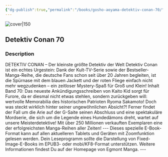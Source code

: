 ```yaml
---
{"dg-publish":true,"permalink":"/books/gosho-aoyama-detektiv-conan-70/","title":"\"Detektiv Conan 70\"","tags":["manga","crime"]}
---
```




![cover|150](http://books.google.com/books/content?id=3zx_CwAAQBAJ&printsec=frontcover&img=1&zoom=1&edge=curl&source=gbs_api)

## Detektiv Conan 70

### Description

DETEKTIV CONAN – Der kleinste größte Detektiv der Welt Detektiv Conan ist ein echtes Urgestein: Dank der Kult-TV-Serie sowie der Bestseller-Manga-Reihe, die deutsche Fans schon seit über 20 Jahren begleiten, ist die Spürnase mit dem blauen Jackett und der roten Fliege einfach nicht mehr wegzudenken – ein zeitloser Mystery-Spaß für Groß und Klein! Inhalt Band 70: Das neueste Ankündigungsschreiben von Kaito Kid sorgt für Furore, da er diesmal nicht etwas stehlen, sondern zurückgeben will: wertvolle Memorabilia des historischen Patrioten Ryoma Sakamoto! Doch was steckt wirklich hinter seiner ungewöhnlichen Absicht?! Ferner findet der Fall um die Arie auf der G-Saite seinen Abschluss und eine spektakuläre Mordserie, die sich um die Legende eines Hundedämons dreht, wartet auf unsere Meisterdetektive! Mit über 250 Millionen verkauften Exemplaren eine der erfolgreichsten Manga-Reihen aller Zeiten! --- Dieses spezielle E-Book-Format kann auf allen aktuelleren Tablets und Geräten mit Zoomfunktion gelesen werden. Dein Leseprogramm sollte die Darstellung von Fixed-Image-E-Books im EPUB3- oder mobi/KF8-Format unterstützen. Weitere Informationen findest Du auf der Homepage von Egmont Manga. ---
```